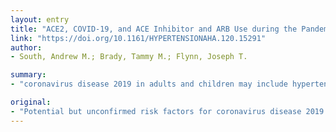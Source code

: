 ```yaml
---
layout: entry
title: "ACE2, COVID-19, and ACE Inhibitor and ARB Use during the Pandemic: The Pediatric Perspective"
link: "https://doi.org/10.1161/HYPERTENSIONAHA.120.15291"
author:
- South, Andrew M.; Brady, Tammy M.; Flynn, Joseph T.

summary:
- "coronavirus disease 2019 in adults and children may include hypertension, cardiovascular disease, chronic kidney disease. Children are uniquely affected but the reasons are unclear. It is crucial that children are included in research as this may shed light on potential mechanisms for why children are at decreased risk of severe coronanavirus infection. This review will highlight the relationship of coronona virus disease 2019 with hypertension and use of angiotensin-converting enzyme inhibitors."

original:
- "Potential but unconfirmed risk factors for coronavirus disease 2019 in adults and children may include hypertension, cardiovascular disease, and chronic kidney disease, as well as the medications commonly prescribed for these conditions, angiotensin-converting enzyme inhibitors and angiotensin II receptor blockers. Coronavirus binding to angiotensin-converting enzyme 2, a crucial component of the renin-angiotensin-aldosterone system, underlies much of this concern. Children are uniquely impacted by the coronavirus but the reasons are unclear. This review will highlight the relationship of coronavirus disease 2019 with hypertension, use of angiotensin-converting enzyme inhibitors and angiotensin II receptor blockers, and lifetime risk of cardiovascular disease from the pediatric perspective. We briefly summarize the renin-angiotensin-aldosterone system and comprehensively review the literature pertaining to the angiotensin-converting enzyme 2/angiotensin-(1-7) pathway in children and the clinical evidence for how angiotensin-converting enzyme inhibitors and angiotensin II receptor blockers affect this important pathway. Given the importance of the angiotensin-converting enzyme 2/angiotensin-(1-7) pathway and the potential differences between adults and children, it is crucial that children are included in coronavirus-related research, as this may shed light on potential mechanisms for why children are at decreased risk of severe coronavirus disease 2019."
---
```


